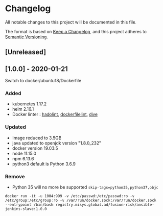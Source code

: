# Changelog
All notable changes to this project will be documented in this file.

The format is based on [Keep a Changelog](https://keepachangelog.com/en/1.0.0/),
and this project adheres to [Semantic Versioning](https://semver.org/spec/v2.0.0.html).

## [Unreleased]

## [1.0.0] - 2020-01-21

Switch to docker/ubuntu18/Dockerfile

### Added
- kubernetes 1.17.2
- helm 2.16.1
- Docker linter : [hadolint](https://github.com/hadolint/hadolint), [dockerfilelint](https://hub.docker.com/r/replicated/dockerfilelint/), [dive](https://github.com/wagoodman/dive)
### Updated
- Image reduced to 3.5GB
- java updated to openjdk version "1.8.0_232"
- docker version 19.03.5
- node 11.15.0
- npm 6.13.6
- python3 default is Python 3.6.9
### Remove
- Python 35 will no more be supported
`skip-tags=python35,python37,objc`

`docker run -it -u 1004:999 -v /etc/passwd:/etc/passwd:ro -v /etc/group:/etc/group:ro -v /var/run/docker.sock:/var/run/docker.sock --entrypoint /bin/bash registry.misys.global.ad/fusion-risk/ansible-jenkins-slave:1.0.0`
